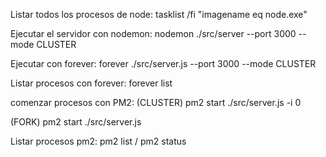 Listar todos los procesos de node: tasklist /fi "imagename eq node.exe"

Ejecutar el servidor con nodemon: nodemon ./src/server --port 3000 --mode CLUSTER

Ejecutar con forever: forever ./src/server.js --port 3000 --mode CLUSTER

Listar procesos con forever: forever list

comenzar procesos con PM2: (CLUSTER) pm2 start ./src/server.js -i 0

(FORK) pm2 start ./src/server.js

Listar procesos pm2: pm2 list / pm2 status
